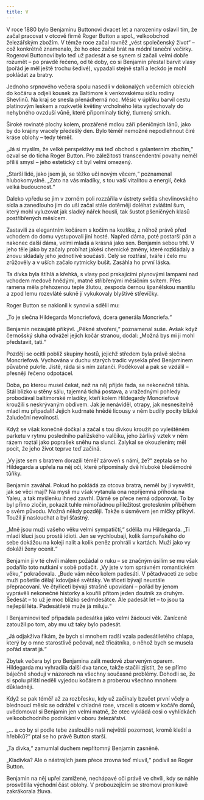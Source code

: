 ```yaml
---
title: V
---
```


  

V roce 1880 bylo Benjaminu Buttonovi dvacet let a narozeniny oslavil tím, že začal pracovat v otcově firmě Roger Button a spol., velkoobchod železářským zbožím. V témže roce začal rovněž „vést společenský život“ – což konkrétně znamenalo, že ho otec začal brát na módní taneční večírky. Rogerovi Buttonovi bylo teď už padesát a se synem si začali velmi dobře rozumět – po pravdě řečeno, od té doby, co si Benjamin přestal barvit vlasy (pořád je měl ještě trochu šedivé), vypadali stejně staří a leckdo je mohl pokládat za bratry.

Jednoho srpnového večera spolu nasedli v dokonalých večerních oblecích do kočáru a odjeli kousek za Baltimore k venkovskému sídlu rodiny Shevlinů. Na kraj se snesla přenádherná noc. Měsíc v úplňku barvil cestu platinovým leskem a rozkvetlé květiny vrcholného léta vydechovaly do nehybného ovzduší vůně, které připomínaly tichý, tlumený smích.

Široké rovinaté plochy kolem, prozářené mdlou září pšeničných lánů, jako by do krajiny vracely předešlý den. Bylo téměř nemožné nepodlehnout čiré kráse oblohy – tedy téměř.

„Já si myslím, že velké perspektivy má teď obchod s galanterním zbožím,“ ozval se do ticha Roger Button. Pro záležitosti transcendentní povahy neměl příliš smysl – jeho estetický cit byl velmi omezený.

„Starší lidé, jako jsem já, se těžko učí novým věcem,“ poznamenal hlubokomyslně. „Zato na vás mladíky, s tou vaší vitalitou a energií, čeká velká budoucnost.“

Daleko vpředu se jim v zorném poli rozzářila v ústrety světla shevlinovského sídla a zanedlouho jim do uší začal stále dotěrněji doléhat zvláštní šum, který mohl vyluzovat jak sladký nářek houslí, tak šustot pšeničných klasů postříbřených měsícem.

Zastavili za elegantním kočárem s kočím na kozlíku, z něhož právě před vchodem do domu vystupovali jiní hosté. Napřed dáma, poté postarší pán a nakonec další dáma, velmi mladá a krásná jako sen. Benjamin sebou trhl. V jeho těle jako by začaly probíhat jakési chemické změny, které rozkládaly a znovu skládaly jeho jednotlivé součásti. Celý se roztřásl, tváře i čelo mu zrůžověly a v uších začalo rytmicky bušit. Zasáhla ho první láska.

Ta dívka byla štíhlá a křehká, s vlasy pod prskajícími plynovými lampami nad vchodem medově hnědými, matně stříbřenými měsíčním svitem. Přes ramena měla přehozenou teple žlutou, zespoda černou španělskou mantilu a zpod lemu rozevláté sukně jí vykukovaly blyštivé střevíčky.

Roger Button se naklonil k synovi a sdělil mu:

„To je slečna Hildegarda Moncriefová, dcera generála Moncriefa.“

Benjamin nezaujatě přikývl. „Pěkné stvoření,“ poznamenal suše. Avšak když černošský sluha odvážel jejich kočár stranou, dodal: „Možná bys mi ji mohl představit, tati.“

Později se ocitli poblíž skupiny hostů, jejichž středem byla právě slečna Moncriefová. Vychována v duchu starých tradic vysekla před Benjaminem půvabné pukrle. Jistě, ráda si s ním zatančí. Poděkoval a pak se vzdálil – přesněji řečeno odpotácel.

Doba, po kterou musel čekat, než na něj přijde řada, se nekonečně táhla. Stál blízko u stěny sálu, tajemná tichá postava, a vražednými pohledy probodával baltimorské mladíky, kteří kolem Hildegardy Moncriefové kroužili s neskrývaným obdivem. Jak je nenáviděl, otrapy, jak nesnesitelně mladí mu připadali! Jejich kudrnaté hnědé licousy v něm budily pocity blízké žaludeční nevolnosti.

Když se však konečně dočkal a začal s tou dívkou kroužit po vyleštěném parketu v rytmu posledního pařížského valčíku, jeho žárlivý vztek v něm rázem roztál jako poprašek sněhu na slunci. Zalykal se okouzlením; měl pocit, že jeho život teprve teď začíná.

„Vy jste sem s bratrem dorazili téměř zároveň s námi, že?“ zeptala se ho Hildegarda a upřela na něj oči, které připomínaly dvě hluboké bleděmodré tůňky.

Benjamin zaváhal. Pokud ho pokládá za otcova bratra, neměl by jí vysvětlit, jak se věci mají? Na mysli mu však vytanula ona nepříjemná příhoda na Yaleu, a tak myšlenku ihned zavrhl. Dámě se přece nemá odporovat. To by byl přímo zločin, pokazit tuhle mimořádnou příležitost groteskním příběhem o svém původu. Možná někdy později. Takže s úsměvem jen mlčky přikývl. Toužil jí naslouchat a byl šťastný.

„Mně jsou muži vašeho věku velmi sympatičtí,“ sdělila mu Hildegarda. „Ti mladí kluci jsou prostě idioti. Jen se vychloubají, kolik šampaňského do sebe dokážou na koleji nalít a kolik peněz prohráli v kartách. Muži jako vy dokáží ženy ocenit.“

Benjamin ji v té chvíli málem požádal o ruku – se značným úsilím se mu však podařilo toto nutkání v sobě potlačit. „Vy jste v tom správném romantickém věku,“ pokračovala. „Bude vám něco kolem padesáti. V pětadvaceti ze sebe muži pošetile dělají kdovíjaké světáky. Ve třiceti bývají neustále přepracovaní. Ve čtyřiceti bývají strašně upovídaní – pořád by jenom vyprávěli nekonečné historky a kouřili přitom jeden doutník za druhým. Šedesát – to už je moc blízko sedmdesátce. Ale padesát let – to jsou ta nejlepší léta. Padesátileté muže já miluju.“

I Benjaminovi teď připadala padesátka jako velmi žádoucí věk. Zaníceně zatoužil po tom, aby mu už taky bylo padesát.

„Já odjakživa říkám, že bych si mnohem radši vzala padesátiletého chlapa, který by o mne starostlivě pečoval, než třicátníka, o něhož bych se musela pořád starat já.“

Zbytek večera byl pro Benjamina zalit medově zbarveným oparem. Hildegarda mu vyhradila další dva tance, takže stačili zjistit, že se přímo báječně shodují v názorech na všechny současné problémy. Dohodli se, že si spolu příští neděli vyjedou kočárem a proberou všechno mnohem důkladněji.

Když se pak téměř až za rozbřesku, kdy už začínaly bzučet první včely a blednoucí měsíc se odrážel v chladné rose, vraceli s otcem v kočáře domů, uvědomoval si Benjamin jen velmi matně, že otec vykládá cosi o vyhlídkách velkoobchodního podnikání v oboru železářství.

„… a co by si podle tebe zasloužilo naši největší pozornost, kromě kleští a hřebíků?“ ptal se ho právě Button starší.

„Ta dívka,“ zamumlal duchem nepřítomný Benjamin zasněně.

„Kladívka? Ale o nástrojích jsem přece zrovna teď mluvil,“ podivil se Roger Button.

Benjamin na něj upřel zamlžené, nechápavé oči právě ve chvíli, kdy se náhle prosvětlila východní část oblohy. V probouzejícím se stromoví pronikavě zakrákorala žluva.

